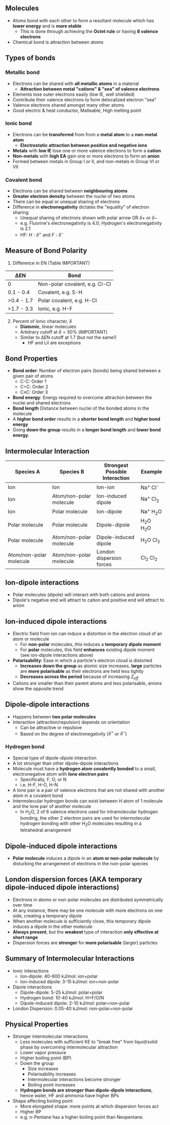 
## Molecules
- Atoms bond with each other to form a resultant molecule which has **lower energy** and is **more stable**
	- This is done through achieving the **Octet rule** or having **8 valence electrons**
- Chemical bond is attraction between atoms
## Types of bonds
### Metallic bond
- Electrons can be shared with **all metallic atoms** in a material
	- **Attraction between metal "cations" & "sea" of valence electrons**
- Elements lose outer electrons easily (low IE, well shielded)
- Contribute their valence electrons to form delocalized electron "sea"
- Valence electrons shared amongst many other atoms
- Good electric & heat conductor, Malleable, High melting point
### Ionic bond
- Electrons can be **transferred** from from a **metal atom** to a **non-metal atom**
	- **Electrostatic attraction between positive and negative ions**
- **Metals** with **low IE** lose one or more valence electrons to form a **cation**
- **Non-metals** with **high EA** gain one or more electrons to form an **anion**
- Formed between metals in Group I or II, and non-metals in Group VI or VII
### Covalent bond
- Electrons can be shared between **neighbouring atoms**
- **Greater electron density** between the nuclei of two atoms
- There can be equal or unequal sharing of electrons
- Difference in **electronegativity** dictates the "equality" of electron sharing
	- Unequal sharing of electrons shown with polar arrow OR $\delta+$ or $\delta-$
	- e.g. Fluorine's electronegativity is 4.0; Hydrogen's electronegativity is 2.1
	- HF:  $H:\delta^+ \text{ and }F:\delta^-$
## Measure of Bond Polarity
1. Difference in EN
(Table IMPORTANT)

| ∆EN        | Bond                           |
| ---------- | ------------------------------ |
| 0          | Non-polar covalent, e.g. Cl-Cl |
| 0.1 - 0.4  | Covalent, e.g. S-H             |
| >0.4 - 1.7 | Polar covalent, e.g. H-Cl      |
| >1.7 - 3.3 | Ionic, e.g. H-F                |

2. Percent of Ionic character, $\delta$
	- **Diatomic**, linear molecules
	- Arbitrary cutoff at $\delta=50\%$ (IMPORTANT)
	- Similar to ∆EN cutoff at 1.7 (but not the same!)
		- HF and LiI are exceptions
## Bond Properties
- **Bond order**: Number of electron pairs (bonds) being shared between a given pair of atoms
	- C-C: Order 1
	- C=C: Order 2
	- C≡C: Order 3
- **Bond energy**: Energy required to overcome attraction between the nuclei and shared electrons
- **Bond length** Distance between nuclei of the bonded atoms in the molecule
- A **higher bond order** results in a **shorter bond length** and **higher bond energy**
- Going **down the group** results in a **longer bond length** and **lower bond energy**.
## Intermolecular Interaction
| Species A               | Species B               | Strongest Possible<br>Interaction | Example                       |
| ----------------------- | ----------------------- | --------------------------------- | ----------------------------- |
| Ion                     | Ion                     | Ion-ion                           | Na<sup>+</sup> Cl<sup>-</sup> |
| Ion                     | Atom/non-polar molecule | Ion-induced dipole                | Na<sup>+</sup> Cl<sub>2</sub> |
| Ion                     | Polar molecule          | Ion-dipole                        | Na<sup>+</sup> H<sub>2</sub>O |
| Polar molecule          | Polar molecule          | Dipole-dipole                     | H<sub>2</sub>O H<sub>2</sub>O |
| Polar molecule          | Atom/non-polar molecule | Dipole-induced dipole             | H<sub>2</sub>O Cl<sub>2</sub> |
| Atom/non-polar molecule | Atom/non-polar molecule | London dispersion forces          | Cl<sub>2</sub> Cl<sub>2</sub> |

## Ion-dipole interactions
- Polar molecules (dipole) will interact with both cations and anions
- Dipole's negative end will attract to cation and positive end will attract to anion
## Ion-induced dipole interactions
- Electric field from ion can induce a distortion in the electron cloud of an atom or molecule
	- For **non-polar** molecules, this induces a **temporary dipole moment**
	- For **polar** molecules, this field **enhances** existing dipole moment (see ion-dipole interactions above)
- **Polarisability**: Ease in which a particle's electron cloud is distorted
	- **Increases down the group** as atomic size increases, **large** particles are **more polarisable** as their electrons are held less tightly
	- **Decreases across the period** because of increasing $Z_{eff}$
- Cations are smaller than their parent atoms and less polarisable, anions show the opposite trend
## Dipole-dipole interactions
- Happens between **two polar molecules**
- Interaction (attraction/repulsion) depends on orientation
	- Can be attractive or repulsive
	- Based on the degree of electronegativity ($\delta^+$ or $\delta^-$)
### Hydrogen bond
- Special type of dipole-dipole interaction
- A lot stronger than other dipole-dipole interactions
- Molecule must have a **hydrogen atom** **covalently bonded** to a small, electronegative atom with **lone electron pairs**
	- Specifically, F, O, or N
	- i.e. H-F, H-O, H-N
- A lone pair is a pair of valence electrons that are not shared with another atom in a covalent bond
- Intermolecular hydrogen bonds can exist between $H$ atom of 1 molecule and the lone pair of another molecule
	- In H<sub>2</sub>O, 2 of 6 valence electrons used for intramolecular hydrogen bonding, the other 2 electron pairs are used for intermolecular hydrogen bonding with other H<sub>2</sub>O molecules resulting in a tetrahedral arrangement
## Dipole-induced dipole interactions
- **Polar molecule** induces a dipole in an **atom or non-polar molecule** by disturbing the arrangement of electrons in the non-polar species
## London dispersion forces (AKA temporary dipole-induced dipole interactions)
- Electrons in atoms or non-polar molecules are distributed symmetrically over time
- At any instance, there may be one molecule with more electrons on one side, creating a temporary dipole
- When another molecule is sufficiently close, this temporary dipole induces a dipole in the other molecule
- **Always present**, but the **weakest** type of interaction **only effective at short range**
- Dispersion forces are **stronger** for **more polarisable** (larger) particles
## Summary of Intermolecular Interactions
- Ionic interactions
	- Ion-dipole: 40-600 kJ/mol: ion+polar
	- Ion-induced dipole: 3-15 kJ/mol: ion+non-polar
- Dipole interactions
	- Dipole-dipole: 5-25 kJ/mol: polar+polar
	- Hydrogen bond: 10-40 kJ/mol: H+F/O/N
	- Dipole-induced dipole: 2-10 kJ/mol: polar+non-polar
- London Dispersion: 0.05-40 kJ/mol: non-polar+non-polar
## Physical Properties
- Stronger intermolecular interactions
	- Less molecules with sufficient KE to "break free" from liquid/solid phase by overcoming intermolecular attraction
	- Lower vapor pressure
	- Higher boiling point (BP)
	- Down the group
		- Size increases
		- Polarisability increases
		- Intermolecular interactions become stronger
		- Boiling point increases
	- **Hydrogen bonds are stronger than dipole-dipole interactions**, hence water, HF and ammonia have higher BPs
- Shape affecting boiling point
	- More elongated shape: more points at which dispersion forces act
	- Higher BP
	- e.g. n-Pentane has a higher boiling point than Neopentane.
